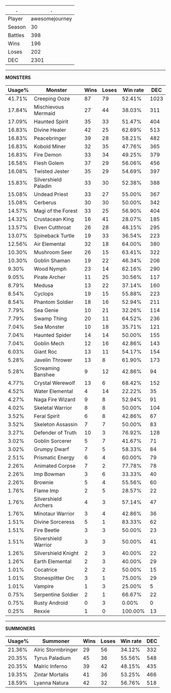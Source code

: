.|.
|-|-
Player|awesomejourney
Season|30
Battles|398
Wins|196
Loses|202
DEC|2301

---
**MONSTERS**

Usage%|Monster|Wins|Loses|Win rate|DEC|
-|-|-|-|-|-|
41.71%|Creeping Ooze|87|79|52.41%|1023|
17.84%|Mischievous Mermaid|27|44|38.03%|311|
17.09%|Haunted Spirit|35|33|51.47%|404|
16.83%|Divine Healer|42|25|62.69%|513|
16.83%|Peacebringer|39|28|58.21%|482|
16.83%|Kobold Miner|32|35|47.76%|365|
16.83%|Fire Demon|33|34|49.25%|379|
16.58%|Flesh Golem|37|29|56.06%|456|
16.08%|Twisted Jester|35|29|54.69%|397|
15.83%|Silvershield Paladin|33|30|52.38%|388|
15.08%|Undead Priest|33|27|55.00%|367|
15.08%|Cerberus|30|30|50.00%|342|
14.57%|Magi of the Forest|33|25|56.90%|404|
14.32%|Crustacean King|16|41|28.07%|185|
13.57%|Elven Cutthroat|26|28|48.15%|295|
13.07%|Spineback Turtle|19|33|36.54%|223|
12.56%|Air Elemental|32|18|64.00%|380|
10.30%|Mushroom Seer|26|15|63.41%|322|
10.30%|Goblin Shaman|19|22|46.34%|206|
9.30%|Wood Nymph|23|14|62.16%|290|
9.05%|Pirate Archer|11|25|30.56%|117|
8.79%|Medusa|13|22|37.14%|160|
8.54%|Cyclops|19|15|55.88%|223|
8.54%|Phantom Soldier|18|16|52.94%|211|
7.79%|Sea Genie|10|21|32.26%|114|
7.79%|Swamp Thing|20|11|64.52%|236|
7.04%|Sea Monster|10|18|35.71%|121|
7.04%|Haunted Spider|14|14|50.00%|155|
7.04%|Goblin Mech|12|16|42.86%|143|
6.03%|Giant Roc|13|11|54.17%|154|
5.28%|Javelin Thrower|13|8|61.90%|173|
5.28%|Screaming Banshee|9|12|42.86%|94|
4.77%|Crystal Werewolf|13|6|68.42%|152|
4.52%|Water Elemental|4|14|22.22%|35|
4.27%|Naga Fire Wizard|9|8|52.94%|91|
4.02%|Skeletal Warrior|8|8|50.00%|104|
3.52%|Feral Spirit|6|8|42.86%|67|
3.52%|Skeleton Assassin|7|7|50.00%|83|
3.27%|Defender of Truth|10|3|76.92%|128|
3.02%|Goblin Sorcerer|5|7|41.67%|71|
3.02%|Grumpy Dwarf|7|5|58.33%|84|
2.51%|Prismatic Energy|6|4|60.00%|79|
2.26%|Animated Corpse|7|2|77.78%|78|
2.26%|Imp Bowman|3|6|33.33%|40|
2.26%|Brownie|5|4|55.56%|60|
1.76%|Flame Imp|2|5|28.57%|22|
1.76%|Silvershield Archers|4|3|57.14%|47|
1.76%|Minotaur Warrior|3|4|42.86%|36|
1.51%|Divine Sorceress|5|1|83.33%|62|
1.51%|Fire Beetle|3|3|50.00%|23|
1.51%|Silvershield Warrior|3|3|50.00%|41|
1.26%|Silvershield Knight|2|3|40.00%|22|
1.26%|Earth Elemental|2|3|40.00%|29|
1.01%|Cocatrice|2|2|50.00%|15|
1.01%|Stonesplitter Orc|3|1|75.00%|29|
1.01%|Vampire|1|3|25.00%|5|
0.75%|Serpentine Soldier|2|1|66.67%|22|
0.75%|Rusty Android|0|3|0.00%|0|
0.25%|Rexxie|1|0|100.00%|13|

---
**SUMMONERS**

Usage%|Summoner|Wins|Loses|Win rate|DEC|
-|-|-|-|-|-|
21.36%|Alric Stormbringer|29|56|34.12%|332|
20.35%|Tyrus Paladium|45|36|55.56%|548|
20.35%|Malric Inferno|39|42|48.15%|435|
19.35%|Zintar Mortalis|41|36|53.25%|466|
18.59%|Lyanna Natura|42|32|56.76%|518|

